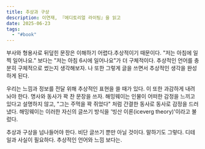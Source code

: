 ```yaml
---
title: 추상과 구상
description: 이연재, 『에디토리얼 라이팅』을 읽고
date: 2025-06-23
tags:
  - "#book"
---
```

부사와 형용사로 뒤덮힌 문장은 이해하기 어렵다.추상적이기 때문이다. "저는 아침에 일찍 일어나요." 보다는 "저는 아침 6시에 일어나요"가 더 구체적이다. 추상적인 언어를 충분히 구체적으로 썼는지 생각해보자. 나 또한 그렇게 글을 쓰면서 추상적인 생각을 완성하게 된다. 

우리는 느낌과 정보를 전달 위해 추상적인 표현을 쓸 때가 있다. 이 또한 과감하게 내려놔야 한다. 명사와 동사가 꽉 찬 문장을 쓰자. 해밍웨이는 인물이 어떠한 감정을 느끼고 있다고 설명하지 않고, "그는 주먹을 꽉 쥐었다" 처럼 간결한 동사로 동사로 감정을 드러냈다. 해밍웨이는 이러한 자신의 글쓰기 방식을 '빙산 이론(iceverg theory)'이라고 불렀다. 

추상과 구상을 넘나들어야 한다. 비단 글쓰기 뿐만 아닐 것이다. 말하기도 그렇다. 디테일과 사실이 필요하다. 추상적인 언어와 느낌 보다는.

